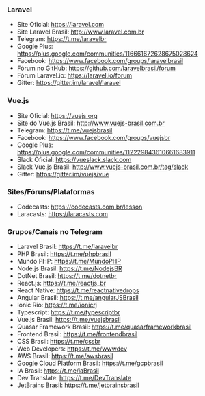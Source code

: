 ### Laravel
* Site Oficial: https://laravel.com
* Site Laravel Brasil: http://www.laravel.com.br
* Telegram: https://t.me/laravelbr
* Google Plus: https://plus.google.com/communities/116661672628675028624
* Facebook: https://www.facebook.com/groups/laravelbrasil
* Fórum no GitHub: https://github.com/laravelbrasil/forum
* Fórum Laravel.io: https://laravel.io/forum
* Gitter: https://gitter.im/laravel/laravel

### Vue.js
* Site Oficial: https://vuejs.org
* Site do Vue.js Brasil: http://www.vuejs-brasil.com.br
* Telegram: https://t.me/vuejsbrasil
* Facebook: https://www.facebook.com/groups/vuejsbr
* Google Plus: https://plus.google.com/communities/112229843610661683911
* Slack Oficial: https://vueslack.slack.com
* Slack Vue.js Brasil: http://www.vuejs-brasil.com.br/tag/slack
* Gitter: https://gitter.im/vuejs/vue

### Sites/Fóruns/Plataformas
* Codecasts: https://codecasts.com.br/lesson
* Laracasts: https://laracasts.com

### Grupos/Canais no Telegram
* Laravel Brasil: https://t.me/laravelbr
* PHP Brasil: https://t.me/phpbrasil
* Mundo PHP: https://t.me/MundoPHP
* Node.js Brasil: https://t.me/NodejsBR
* DotNet Brasil: https://t.me/dotnetbr
* React.js: https://t.me/reactjs_br
* React Native: https://t.me/reactnativedrops
* Angular Brasil: https://t.me/angularJSBrasil
* Ionic Rio: https://t.me/ionicrj
* Typescript: https://t.me/typescriptbr
* Vue.js Brasil: https://t.me/vuejsbrasil
* Quasar Framework Brasil: https://t.me/quasarframeworkbrasil
* Frontend Brasil: https://t.me/frontendbrasil
* CSS Brasil: https://t.me/cssbr
* Web Developers: https://t.me/wwwdev
* AWS Brasil: https://t.me/awsbrasil
* Google Cloud Platform Brasil: https://t.me/gcpbrasil
* IA Brasil: https://t.me/iaBrasil
* Dev Translate: https://t.me/DevTranslate
* JetBrains Brasil: https://t.me/jetbrainsbrasil
